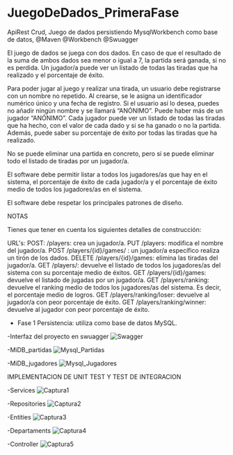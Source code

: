 # JuegoDeDados_PrimeraFase
ApiRest Crud, Juego de dados  persistiendo MysqlWorkbench como base de datos, @Maven @Workbench @Swuagger 

El juego de dados se juega con dos dados. En caso de que el resultado de la suma de ambos dados sea menor o igual a 7, la partida será ganada, si no es perdida. Un jugador/a puede ver un listado de todas las tiradas que ha realizado y el porcentaje de éxito.

Para poder jugar al juego y realizar una tirada, un usuario debe registrarse con un nombre no repetido. Al crearse, se le asigna un identificador numérico único y una fecha de registro. Si el usuario así lo desea, puedes no añadir ningún nombre y se llamará “ANÓNIMO”. Puede haber más de un jugador “ANÓNIMO”.
Cada jugador puede ver un listado de todas las tiradas que ha hecho, con el valor de cada dado y si se ha ganado o no la partida. Además, puede saber su porcentaje de éxito por todas las tiradas que ha realizado.

No se puede eliminar una partida en concreto, pero sí se puede eliminar todo el listado de tiradas por un jugador/a.

El software debe permitir listar a todos los jugadores/as que hay en el sistema, el porcentaje de éxito de cada jugador/a y el porcentaje de éxito medio de todos los jugadores/as en el sistema.

El software debe respetar los principales patrones de diseño.

NOTAS

Tienes que tener en cuenta los siguientes detalles de construcción:

URL's:
POST: /players: crea un jugador/a.
PUT /players: modifica el nombre del jugador/a.
POST /players/{id}/games/ : un jugador/a específico realiza un tirón de los dados.
DELETE /players/{id}/games: elimina las tiradas del jugador/a.
GET /players/: devuelve el listado de todos los jugadores/as del sistema con su porcentaje medio de éxitos.
GET /players/{id}/games: devuelve el listado de jugadas por un jugador/a.
GET /players/ranking: devuelve el ranking medio de todos los jugadores/as del sistema. Es decir, el porcentaje medio de logros.
GET /players/ranking/loser: devuelve al jugador/a con peor porcentaje de éxito.
GET /players/ranking/winner: devuelve al jugador con peor porcentaje de éxito.

- Fase 1
Persistencia: utiliza como base de datos MySQL.

-Interfaz del proyecto en swuagger
![Swagger](https://github.com/Luiso-o/JuegoDeDados_SegundaFase/assets/128043647/63f467fb-d9c2-4251-b287-8c229dcbc36a)

-MiDB_partidas
![Mysql_Partidas](https://github.com/Luiso-o/JuegoDeDados_SegundaFase/assets/128043647/59e22b31-f8c9-47b2-8d2e-ae48ec58ed29)

-MiDB_jugadores
![Mysql_Jugadores](https://github.com/Luiso-o/JuegoDeDados_SegundaFase/assets/128043647/c483bd3c-0960-4935-8222-e78591078ed4)

IMPLEMENTACION DE UNIT TEST Y TEST DE INTEGRACION 

-Services
![Captura1](https://github.com/Luiso-o/JuegoDeDados_PrimeraFase/assets/128043647/81f82703-7472-4c4c-878d-9b6f325fb39d)

-Repositories
![Captura2](https://github.com/Luiso-o/JuegoDeDados_PrimeraFase/assets/128043647/00fd8051-0158-4d22-8653-81f8decd3467)

-Entities
![Captura3](https://github.com/Luiso-o/JuegoDeDados_PrimeraFase/assets/128043647/0af8e3a6-1c54-42ea-ab89-473857021215)

-Departaments
![Captura4](https://github.com/Luiso-o/JuegoDeDados_PrimeraFase/assets/128043647/960796fe-9dc6-4ad4-af9e-b8ddc2c1d478)

-Controller
![Captura5](https://github.com/Luiso-o/JuegoDeDados_PrimeraFase/assets/128043647/b5588a04-b58e-43e1-93d2-acd6863932cd)

